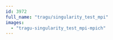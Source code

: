 ```yaml
---
id: 3972
full_name: "tragu/singularity_test_mpi"
images: 
  - "tragu-singularity_test_mpi-mpich"
---
```

